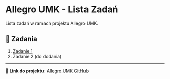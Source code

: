 # Allegro UMK - Lista Zadań

Lista zadań w ramach projektu Allegro UMK.

## 📄 Zadania

1. [Zadanie 1](https://krcw02.github.io/AllegroUMK11.07/zadanie1/index.html)
2. Zadanie 2 (do dodania)


---

🔗 **Link do projektu**: [Allegro UMK GitHub](https://github.com/krcw02/AllegroUMK11.07)
